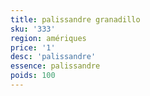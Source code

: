 ```yaml
---
title: palissandre granadillo
sku: '333'
region: amériques
price: '1'
desc: 'palissandre'
essence: palissandre
poids: 100
---
```

